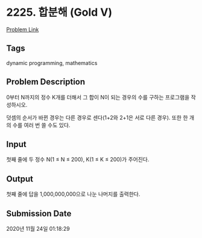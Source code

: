 # 2225. 합분해 (Gold V) 

[Problem Link](https://www.acmicpc.net/problem/2225) 

## Tags

dynamic programming, mathematics

## Problem Description

<p>0부터 N까지의 정수 K개를 더해서 그 합이 N이 되는 경우의 수를 구하는 프로그램을 작성하시오.</p>

<p>덧셈의 순서가 바뀐 경우는 다른 경우로 센다(1+2와 2+1은 서로 다른 경우). 또한 한 개의 수를 여러 번 쓸 수도 있다.</p>

## Input

 <p>첫째 줄에 두 정수 N(1 ≤ N ≤ 200), K(1 ≤ K ≤ 200)가 주어진다.</p>

## Output

 <p>첫째 줄에 답을 1,000,000,000으로 나눈 나머지를 출력한다.</p>

## Submission Date

2020년 11월 24일 01:18:29

